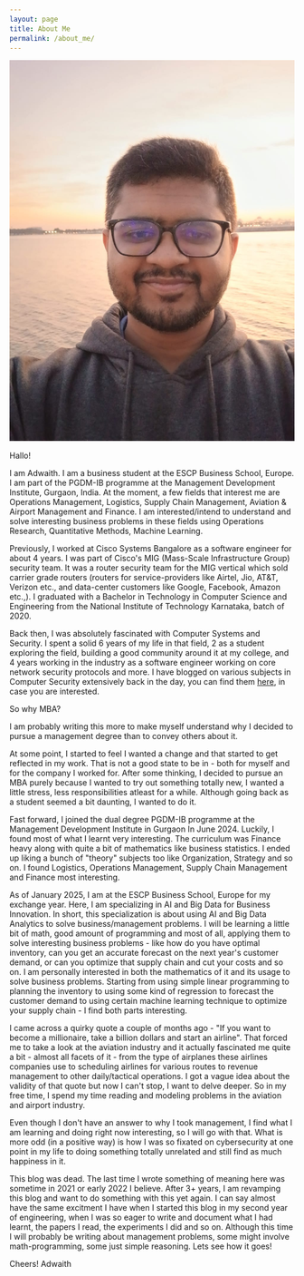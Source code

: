```yaml
---
layout: page
title: About Me
permalink: /about_me/
---
```


![Adwaith's Photo](/Adwaith-Venkatesh-Gautham-photo.jpg/)

Hallo!

I am Adwaith. I am a business student at the ESCP Business School, Europe. I am part of the PGDM-IB programme at the Management Development Institute, Gurgaon, India. At the moment, a few fields that interest me are Operations Management, Logistics, Supply Chain Management, Aviation & Airport Management and Finance. I am interested/intend to understand and solve interesting business problems in these fields using Operations Research, Quantitative Methods, Machine Learning.

Previously, I worked at Cisco Systems Bangalore as a software engineer for about 4 years. I was part of Cisco's MIG (Mass-Scale Infrastructure Group) security team. It was a router security team for the MIG vertical which sold carrier grade routers (routers for service-providers like Airtel, Jio, AT&T, Verizon etc., and data-center customers like Google, Facebook, Amazon etc.,). I graduated with a Bachelor in Technology in Computer Science and Engineering from the National Institute of Technology Karnataka, batch of 2020.

Back then, I was absolutely fascinated with Computer Systems and Security. I spent a solid 6 years of my life in that field, 2 as a student exploring the field, building a good community around it at my college, and 4 years working in the industry as a software engineer working on core network security protocols and more. I have blogged on various subjects in Computer Security extensively back in the day, you can find them [here](/archive/), in case you are interested.

So why MBA?

I am probably writing this more to make myself understand why I decided to pursue a management degree than to convey others about it.

At some point, I started to feel I wanted a change and that started to get reflected in my work. That is not a good state to be in - both for myself and for the company I worked for. After some thinking, I decided to pursue an MBA purely because I wanted to try out something totally new, I wanted a little stress, less responsibilities atleast for a while. Although going back as a student seemed a bit daunting, I wanted to do it.

Fast forward, I joined the dual degree PGDM-IB programme at the Management Development Institute in Gurgaon In June 2024. Luckily, I found most of what I learnt very interesting. The curriculum was Finance heavy along with quite a bit of mathematics like business statistics. I ended up liking a bunch of "theory" subjects too like Organization, Strategy and so on. I found Logistics, Operations Management, Supply Chain Management and Finance most interesting.

As of January 2025, I am at the ESCP Business School, Europe for my exchange year. Here, I am specializing in AI and Big Data for Business Innovation. In short, this specialization is about using AI and Big Data Analytics to solve business/management problems. I will be learning a little bit of math, good amount of programming and most of all, applying them to solve interesting business problems - like how do you have optimal inventory, can you get an accurate forecast on the next year's customer demand, or can you optimize that supply chain and cut your costs and so on. I am personally interested in both the mathematics of it and its usage to solve business problems. Starting from using simple linear programming to planning the inventory to using some kind of regression to forecast the customer demand to using certain machine learning technique to optimize your supply chain - I find both parts interesting.

I came across a quirky quote a couple of months ago - "If you want to become a millionaire, take a billion dollars and start an airline". That forced me to take a look at the aviation industry and it actually fascinated me quite a bit - almost all facets of it - from the type of airplanes these airlines companies use to scheduling airlines for various routes to revenue management to other daily/tactical operations. I got a vague idea about the validity of that quote but now I can't stop, I want to delve deeper. So in my free time, I spend my time reading and modeling problems in the aviation and airport industry.

Even though I don't have an answer to why I took management, I find what I am learning and doing right now interesting, so I will go with that. What is more odd (in a positive way) is how I was so fixated on cybersecurity at one point in my life to doing something totally unrelated and still find as much happiness in it.

This blog was dead. The last time I wrote something of meaning here was sometime in 2021 or early 2022 I believe. After 3+ years, I am revamping this blog and want to do something with this yet again. I can say almost have the same excitment I have when I started this blog in my second year of engineering, when I was so eager to write and document what I had learnt, the papers I read, the experiments I did and so on. Although this time I will probably be writing about management problems, some might involve math-programming, some just simple reasoning. Lets see how it goes!

Cheers!
Adwaith
